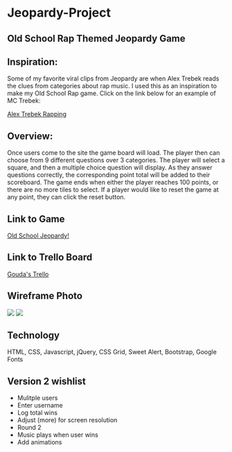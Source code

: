 # Jeopardy-Project
## Old School Rap Themed Jeopardy Game

## Inspiration:
Some of my favorite viral clips from Jeopardy are when Alex Trebek reads the clues from categories about rap music.  I used this as an inspiration to make my Old School Rap game.  Click on the link below for an example of MC Trebek:

[Alex Trebek Rapping](https://www.youtube.com/watch?v=EDOKzrO8cA4)

## Overview:

Once users come to the site the game board will load.  The player then can choose from 9 different questions over 3 categories.  The player will select a square, and then a multiple choice question will display.  As they answer questions correctly, the corresponding point total will be added to their scoreboard.  The game ends when either the player reaches 100 points, or there are no more tiles to select.  If a player would like to reset the game at any point, they can click the reset button.

## Link to Game
[Old School Jeopardy!](https://oldschooljeopardy.netlify.com/)

## Link to Trello Board
[Gouda's Trello](https://trello.com/b/Spio3jFg/wdi-project-1-gouda)

## Wireframe Photo
<img src = "https://i.imgur.com/6YhKrfG.jpg">
<img src = "https://i.imgur.com/XJZGDlK.jpg">

## Technology
HTML, CSS, Javascript, jQuery, CSS Grid, Sweet Alert, Bootstrap, Google Fonts

## Version 2 wishlist
* Mulitple users
* Enter username
* Log total wins
* Adjust (more) for screen resolution
* Round 2
* Music plays when user wins
* Add animations

